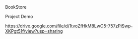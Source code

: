  B o o k S t o r e 
 
 

Project Demo





https://drive.google.com/file/d/1tvoZfHkM8LwO5-757zPiSwp-XKPgt51f/view?usp=sharing
